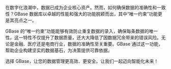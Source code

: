 在数字化浪潮中，数据已成为企业核心资产。然而，如何确保数据的准确性和一致性？GBase 数据库以卓越的性能和强大的功能脱颖而出，其中“唯一约束”功能更是其亮点之一。

GBase 的“唯一约束”功能能够有效防止重复数据的录入，确保每条数据的唯一性。这一特性不仅提升了数据质量，还大大降低了因数据冗余带来的错误风险。无论是金融、医疗还是电商行业，数据的准确性至关重要。GBase 通过这一功能，帮助企业构建坚实的数据基石，为决策提供可靠依据。

选择 GBase，让您的数据管理更高效、更安全。让我们一起迈向智能化未来！